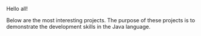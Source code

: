 Hello all!

Below are the most interesting projects. The purpose of these projects is to demonstrate the development skills in the Java language.
